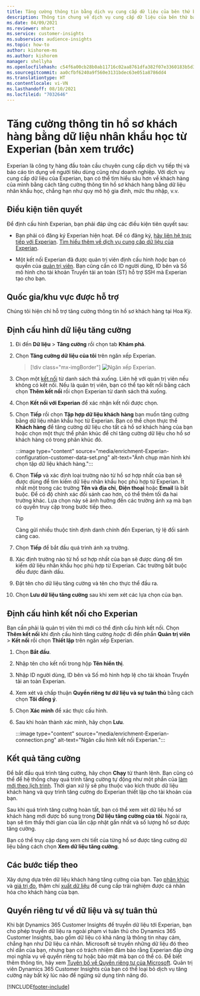 ```yaml
---
title: Tăng cường thông tin bằng dịch vụ cung cấp dữ liệu của bên thứ ba Experian
description: Thông tin chung về dịch vụ cung cấp dữ liệu của bên thứ ba Experian.
ms.date: 04/09/2021
ms.reviewer: mhart
ms.service: customer-insights
ms.subservice: audience-insights
ms.topic: how-to
author: kishorem-ms
ms.author: kishorem
manager: shellyha
ms.openlocfilehash: c54f6a00cb28b0ab11716c02aa8761dfa382f07e3360183b5d38b9720e890c21
ms.sourcegitcommit: aa0cfbf6240a9f560e3131bdec63e051a8786dd4
ms.translationtype: HT
ms.contentlocale: vi-VN
ms.lasthandoff: 08/10/2021
ms.locfileid: "7032646"
---
```

# <a name="enrich-customer-profiles-with-demographics-from-experian-preview"></a>Tăng cường thông tin hồ sơ khách hàng bằng dữ liệu nhân khẩu học từ Experian (bản xem trước)

Experian là công ty hàng đầu toàn cầu chuyên cung cấp dịch vụ tiếp thị và báo cáo tín dụng về người tiêu dùng cũng như doanh nghiệp. Với dịch vụ cung cấp dữ liệu của Experian, bạn có thể tìm hiểu sâu hơn về khách hàng của mình bằng cách tăng cường thông tin hồ sơ khách hàng bằng dữ liệu nhân khẩu học, chẳng hạn như quy mô hộ gia đình, mức thu nhập, v.v.

## <a name="prerequisites"></a>Điều kiện tiên quyết

Để định cấu hình Experian, bạn phải đáp ứng các điều kiện tiên quyết sau:

- Bạn phải có đăng ký Experian hiện hoạt. Để có đăng ký, [hãy liên hệ trực tiếp với Experian](https://www.experian.com/marketing-services/contact). [Tìm hiểu thêm về dịch vụ cung cấp dữ liệu của Experian](https://www.experian.com/marketing-services/microsoft?cmpid=ems_web_mci_cdppage).

- Một kết nối Experian đã được quản trị viên định cấu hình *hoặc* bạn có quyền của [quản trị viên](permissions.md#administrator). Bạn cũng cần có ID người dùng, ID bên và Số mô hình cho tài khoản Truyền tải an toàn (ST) hỗ trợ SSH mà Experian tạo cho bạn.

## <a name="supported-countriesregions"></a>Quốc gia/khu vực được hỗ trợ

Chúng tôi hiện chỉ hỗ trợ tăng cường thông tin hồ sơ khách hàng tại Hoa Kỳ.

## <a name="configure-the-enrichment"></a>Định cấu hình dữ liệu tăng cường

1. Đi đến **Dữ liệu** > **Tăng cường** rồi chọn tab **Khám phá**.

1. Chọn **Tăng cường dữ liệu của tôi** trên ngăn xếp Experian.

   > [!div class="mx-imgBorder"]
   > ![Ngăn xếp Experian.](media/experian-tile.png "Ngăn xếp Experian")
   > 

1. Chọn một [kết nối](connections.md) từ danh sách thả xuống. Liên hệ với quản trị viên nếu không có kết nối. Nếu là quản trị viên, bạn có thể tạo kết nối bằng cách chọn **Thêm kết nối** rồi chọn Experian từ danh sách thả xuống. 

1. Chọn **Kết nối với Experian** để xác nhận kết nối được chọn.

1.  Chọn **Tiếp** rồi chọn **Tập hợp dữ liệu khách hàng** bạn muốn tăng cường bằng dữ liệu nhân khẩu học từ Experian. Bạn có thể chọn thực thể **Khách hàng** để tăng cường dữ liệu cho tất cả hồ sơ khách hàng của bạn hoặc chọn một thực thể phân khúc để chỉ tăng cường dữ liệu cho hồ sơ khách hàng có trong phân khúc đó.

    :::image type="content" source="media/enrichment-Experian-configuration-customer-data-set.png" alt-text="Ảnh chụp màn hình khi chọn tập dữ liệu khách hàng.":::

1. Chọn **Tiếp** và xác định loại trường nào từ hồ sơ hợp nhất của bạn sẽ được dùng để tìm kiếm dữ liệu nhân khẩu học phù hợp từ Experian. Ít nhất một trong các trường **Tên và địa chỉ**, **Điện thoại** hoặc **Email** là bắt buộc. Để có độ chính xác đối sánh cao hơn, có thể thêm tối đa hai trường khác. Lựa chọn này sẽ ảnh hưởng đến các trường ánh xạ mà bạn có quyền truy cập trong bước tiếp theo.

    > [!TIP]
    > Càng gửi nhiều thuộc tính định danh chính đến Experian, tỷ lệ đối sánh càng cao.

1. Chọn **Tiếp** để bắt đầu quá trình ánh xạ trường.

1. Xác định trường nào từ hồ sơ hợp nhất của bạn sẽ được dùng để tìm kiếm dữ liệu nhân khẩu học phù hợp từ Experian. Các trường bắt buộc đều được đánh dấu.

1. Đặt tên cho dữ liệu tăng cường và tên cho thực thể đầu ra.

1. Chọn **Lưu dữ liệu tăng cường** sau khi xem xét các lựa chọn của bạn.

## <a name="configure-the-connection-for-experian"></a>Định cấu hình kết nối cho Experian 

Bạn cần phải là quản trị viên thì mới có thể định cấu hình kết nối. Chọn **Thêm kết nối** khi định cấu hình tăng cường *hoặc* đi đến phần **Quản trị viên** > **Kết nối** rồi chọn **Thiết lập** trên ngăn xếp Experian.

1. Chọn **Bắt đầu**.

1. Nhập tên cho kết nối trong hộp **Tên hiển thị**.

1. Nhập ID người dùng, ID bên và Số mô hình hợp lệ cho tài khoản Truyền tải an toàn Experian.

1. Xem xét và chấp thuận **Quyền riêng tư dữ liệu và sự tuân thủ** bằng cách chọn **Tôi đồng ý**.

1. Chọn **Xác minh** để xác thực cấu hình.

1. Sau khi hoàn thành xác minh, hãy chọn **Lưu**.
   
   :::image type="content" source="media/enrichment-Experian-connection.png" alt-text="Ngăn cấu hình kết nối Experian.":::

## <a name="enrichment-results"></a>Kết quả tăng cường

Để bắt đầu quá trình tăng cường, hãy chọn **Chạy** từ thanh lệnh. Bạn cũng có thể để hệ thống chạy quá trình tăng cường tự động như một phần của [làm mới theo lịch trình](system.md#schedule-tab). Thời gian xử lý sẽ phụ thuộc vào kích thước dữ liệu khách hàng và quy trình tăng cường do Experian thiết lập cho tài khoản của bạn.

Sau khi quá trình tăng cường hoàn tất, bạn có thể xem xét dữ liệu hồ sơ khách hàng mới được bổ sung trong **Dữ liệu tăng cường của tôi**. Ngoài ra, bạn sẽ tìm thấy thời gian của lần cập nhật gần nhất và số lượng hồ sơ được tăng cường.

Bạn có thể truy cập dạng xem chi tiết của từng hồ sơ được tăng cường dữ liệu bằng cách chọn **Xem dữ liệu tăng cường**.

## <a name="next-steps"></a>Các bước tiếp theo

Xây dựng dựa trên dữ liệu khách hàng tăng cường của bạn. Tạo [phân khúc](segments.md) và [giá trị đo](measures.md), thậm chí [xuất dữ liệu](export-destinations.md) để cung cấp trải nghiệm được cá nhân hóa cho khách hàng của bạn.

## <a name="data-privacy-and-compliance"></a>Quyền riêng tư về dữ liệu và sự tuân thủ

Khi bật Dynamics 365 Customer Insights để truyền dữ liệu tới Experian, bạn cho phép truyền dữ liệu ra ngoài phạm vi tuân thủ cho Dynamics 365 Customer Insights, bao gồm dữ liệu có khả năng là thông tin nhạy cảm, chẳng hạn như Dữ liệu cá nhân. Microsoft sẽ truyền những dữ liệu đó theo chỉ dẫn của bạn, nhưng bạn có trách nhiệm đảm bảo rằng Experian đáp ứng mọi nghĩa vụ về quyền riêng tư hoặc bảo mật mà bạn có thể có. Để biết thêm thông tin, hãy xem [Tuyên bố về Quyền riêng tư của Microsoft](https://go.microsoft.com/fwlink/?linkid=396732).
Quản trị viên Dynamics 365 Customer Insights của bạn có thể loại bỏ dịch vụ tăng cường này bất kỳ lúc nào để ngừng sử dụng tính năng đó.


[!INCLUDE[footer-include](../includes/footer-banner.md)]
